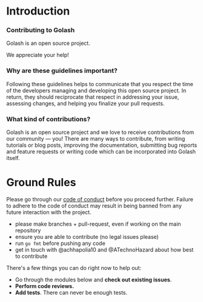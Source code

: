 # Introduction
### Contributing to Golash
Golash is an open source project.

We appreciate your help!

### Why are these guidelines important?
Following these guidelines helps to communicate that you respect the time of the developers managing and developing this open source project. In return, they should reciprocate that respect in addressing your issue, assessing changes, and helping you finalize your pull requests.

### What kind of contributions?
Golash is an open source project and we love to receive contributions from our community — you! There are many ways to contribute, from writing tutorials or blog posts, improving the documentation, submitting bug reports and feature requests or writing code which can be incorporated into Golash itself.

# Ground Rules
Please go through our [code of conduct](https://github.com/achhapolia10/golash/blob/master/CODE_OF_CONDUCT.md) before you proceed further.
Failure to adhere to the code of conduct may result in being banned from any future interaction with the project.

* please make branches + pull-request, even if working on the main repository
* ensure you are able to contribute (no legal issues please)
* run `go fmt` before pushing any code
* get in touch with @achhapolia10 and @ATechnoHazard about how best to contribute

There's a few things you can do right now to help out:

* Go through the modules below and **check out existing issues**.
* **Perform code reviews.**
* **Add tests**. There can never be enough tests.
